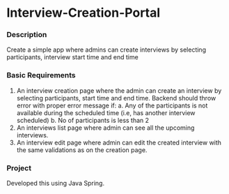 # Interview-Creation-Portal
### Description
Create a simple app where admins can create interviews by selecting participants,
interview start time and end time

### Basic Requirements
1. An interview creation page where the admin can create an interview by selecting
participants, start time and end time. Backend should throw error with proper
error message if:
a. Any of the participants is not available during the scheduled time (i.e, has
another interview scheduled)
b. No of participants is less than 2
2. An interviews list page where admin can see all the upcoming interviews.
3. An interview edit page where admin can edit the created interview with the same
validations as on the creation page.

### Project
Developed this using Java Spring.
